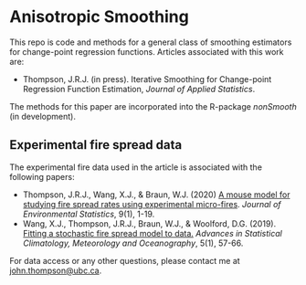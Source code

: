 # Anisotropic Smoothing
This repo is code and methods for a general class of smoothing estimators for change-point regression functions. Articles associated with this work are:
   - Thompson, J.R.J. (in press). Iterative Smoothing for Change-point Regression Function Estimation, *Journal of Applied Statistics*.

The methods for this paper are incorporated into the R-package *nonSmooth* (in development).

## Experimental fire spread data
The experimental fire data used in the article is associated with the following papers:
 - Thompson, J.R.J., Wang, X.J., & Braun, W.J. (2020) [A mouse model for studying fire spread rates using experimental micro-fires](http://www.jenvstat.org/v09/i06). *Journal of Environmental Statistics*, 9(1), 1-19.
 - Wang, X.J., Thompson, J.R.J., Braun, W.J., & Woolford, D.G. (2019). [Fitting a stochastic fire spread model to data.](https://ascmo.copernicus.org/articles/5/57/2019/) *Advances in Statistical Climatology, Meteorology and Oceanography*, 5(1), 57-66.

For data access or any other questions, please contact me at john.thompson@ubc.ca.
